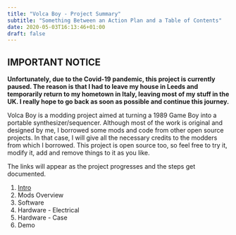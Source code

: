 ```yaml
---
title: "Volca Boy - Project Summary"
subtitle: "Something Between an Action Plan and a Table of Contents"
date: 2020-05-03T16:13:46+01:00
draft: false 
---
```


## IMPORTANT NOTICE

**Unfortunately, due to the Covid-19 pandemic, this project is currently paused. The reason is that I had to leave my house in Leeds and temporarily return to my hometown in Italy, leaving most of my stuff in the UK. I really hope to go back as soon as possible and continue this journey.**

Volca Boy is a modding project aimed at turning a 1989 Game Boy into a portable synthesizer/sequencer. Although most of the work is original and designed by me, I borrowed some mods and code from other open source projects. In that case, I will give all the necessary credits to the modders from which I borrowed. This project is open source too, so feel free to try it, modify it, add and remove things to it as you like. 
   
The links will appear as the project progresses and the steps get documented.

1. [Intro](https://s-gregorini003.github.io/post/volca-boy-1/)
2. Mods Overview
3. Software
4. Hardware - Electrical
5. Hardware - Case
6. Demo
